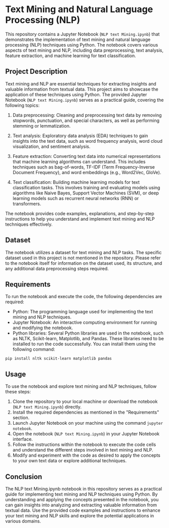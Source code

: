 # Text Mining and Natural Language Processing (NLP)

This repository contains a Jupyter Notebook (`NLP text Mining.ipynb`) that demonstrates the implementation of text mining and natural language processing (NLP) techniques using Python. The notebook covers various aspects of text mining and NLP, including data preprocessing, text analysis, feature extraction, and machine learning for text classification.

## Project Description

Text mining and NLP are essential techniques for extracting insights and valuable information from textual data. This project aims to showcase the application of these techniques using Python. The provided Jupyter Notebook (`NLP text Mining.ipynb`) serves as a practical guide, covering the following topics:

1. Data preprocessing: Cleaning and preprocessing text data by removing stopwords, punctuation, and special characters, as well as performing stemming or lemmatization.

2. Text analysis: Exploratory data analysis (EDA) techniques to gain insights into the text data, such as word frequency analysis, word cloud visualization, and sentiment analysis.

3. Feature extraction: Converting text data into numerical representations that machine learning algorithms can understand. This includes techniques such as bag-of-words, TF-IDF (Term Frequency-Inverse Document Frequency), and word embeddings (e.g., Word2Vec, GloVe).

4. Text classification: Building machine learning models for text classification tasks. This involves training and evaluating models using algorithms like Naive Bayes, Support Vector Machines (SVM), or deep learning models such as recurrent neural networks (RNN) or transformers.

The notebook provides code examples, explanations, and step-by-step instructions to help you understand and implement text mining and NLP techniques effectively.

## Dataset

The notebook utilizes a dataset for text mining and NLP tasks. The specific dataset used in this project is not mentioned in the repository. Please refer to the notebook itself for information on the dataset used, its structure, and any additional data preprocessing steps required.

## Requirements

To run the notebook and execute the code, the following dependencies are required:

- Python: The programming language used for implementing the text mining and NLP techniques.
- Jupyter Notebook: An interactive computing environment for running and modifying the notebook.
- Python libraries: Several Python libraries are used in the notebook, such as NLTK, Scikit-learn, Matplotlib, and Pandas. These libraries need to be installed to run the code successfully. You can install them using the following command:

```
pip install nltk scikit-learn matplotlib pandas
```

## Usage

To use the notebook and explore text mining and NLP techniques, follow these steps:

1. Clone the repository to your local machine or download the notebook (`NLP text Mining.ipynb`) directly.
2. Install the required dependencies as mentioned in the "Requirements" section.
3. Launch Jupyter Notebook on your machine using the command `jupyter notebook`.
4. Open the notebook (`NLP text Mining.ipynb`) in your Jupyter Notebook interface.
5. Follow the instructions within the notebook to execute the code cells and understand the different steps involved in text mining and NLP.
6. Modify and experiment with the code as desired to apply the concepts to your own text data or explore additional techniques.


## Conclusion

The NLP text Mining.ipynb notebook in this repository serves as a practical guide for implementing text mining and NLP techniques using Python. By understanding and applying the concepts presented in the notebook, you can gain insights into analyzing and extracting valuable information from textual data. Use the provided code examples and instructions to enhance your text mining and NLP skills and explore the potential applications in various domains.
